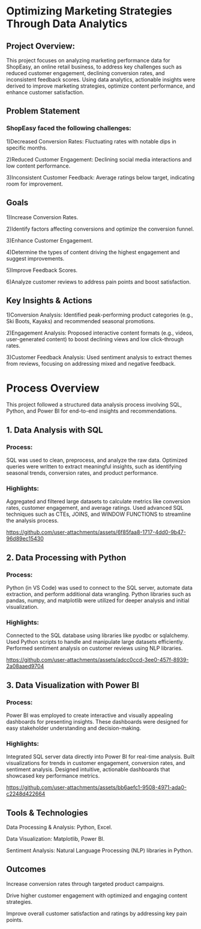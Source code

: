 # **Optimizing Marketing Strategies Through Data Analytics**
## Project Overview:


This project focuses on analyzing marketing performance data for ShopEasy, an online retail business, to address key challenges such as reduced customer engagement, declining conversion rates, and inconsistent feedback scores. Using data analytics, actionable insights were derived to improve marketing strategies, optimize content performance, and enhance customer satisfaction.

## Problem Statement
 ### ShopEasy faced the following challenges:
1)Decreased Conversion Rates: Fluctuating rates with notable dips in specific months.

2)Reduced Customer Engagement: Declining social media interactions and low content performance.

3)Inconsistent Customer Feedback: Average ratings below target, indicating room for improvement.

## Goals
1)Increase Conversion Rates.

2)Identify factors affecting conversions and optimize the conversion funnel.

3)Enhance Customer Engagement.

4)Determine the types of content driving the highest engagement and suggest improvements.

5)Improve Feedback Scores.

6)Analyze customer reviews to address pain points and boost satisfaction.


## Key Insights & Actions
1)Conversion Analysis: Identified peak-performing product categories (e.g., Ski Boots, Kayaks) and recommended seasonal promotions.

2)Engagement Analysis: Proposed interactive content formats (e.g., videos, user-generated content) to boost declining views and low click-through rates.

3)Customer Feedback Analysis: Used sentiment analysis to extract themes from reviews, focusing on addressing mixed and negative feedback.

# Process Overview
This project followed a structured data analysis process involving SQL, Python, and Power BI for end-to-end insights and recommendations.

## 1. Data Analysis with SQL
### Process:
SQL was used to clean, preprocess, and analyze the raw data. Optimized queries were written to extract meaningful insights, such as identifying seasonal trends, conversion rates, and product performance.
### Highlights:
Aggregated and filtered large datasets to calculate metrics like conversion rates, customer engagement, and average ratings.
Used advanced SQL techniques such as CTEs, JOINS, and WINDOW FUNCTIONS to streamline the analysis process.


https://github.com/user-attachments/assets/6f85faa8-1717-4dd0-9b47-96d89ec15430


## 2. Data Processing with Python
### Process:
Python (in VS Code) was used to connect to the SQL server, automate data extraction, and perform additional data wrangling. Python libraries such as pandas, numpy, and matplotlib were utilized for deeper analysis and initial visualization.
### Highlights:
Connected to the SQL database using libraries like pyodbc or sqlalchemy.
Used Python scripts to handle and manipulate large datasets efficiently.
Performed sentiment analysis on customer reviews using NLP libraries.


https://github.com/user-attachments/assets/adcc0ccd-3ee0-457f-8939-2a08aaed9704









## 3. Data Visualization with Power BI
### Process:
Power BI was employed to create interactive and visually appealing dashboards for presenting insights. These dashboards were designed for easy stakeholder understanding and decision-making.
### Highlights:
Integrated SQL server data directly into Power BI for real-time analysis.
Built visualizations for trends in customer engagement, conversion rates, and sentiment analysis.
Designed intuitive, actionable dashboards that showcased key performance metrics.

https://github.com/user-attachments/assets/bb6aefc1-9508-4971-ada0-c2248d422664



## Tools & Technologies
Data Processing & Analysis: Python, Excel.

Data Visualization: Matplotlib, Power BI.

Sentiment Analysis: Natural Language Processing (NLP) libraries in Python.

## Outcomes
Increase conversion rates through targeted product campaigns.

Drive higher customer engagement with optimized and engaging content strategies.

Improve overall customer satisfaction and ratings by addressing key pain points.


